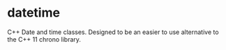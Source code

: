 # datetime
C++ Date and time classes.
Designed to be an easier to use alternative to the C++ 11 chrono library.
